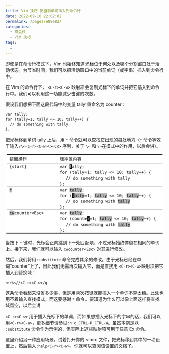 ```yaml
---
title: Vim 技巧-把当前单词插入到命令行
date: 2022-09-10 22:02:02
permalink: /pages/e88e82/
categories:
  - 键盘侠
  - Vim 技巧
tags:
  -
---
```


即使是在命令行模式下，Vim 也始终知道光标位于何处以及哪个分割窗口处于活动状态。为节省时间，我们可以把活动窗口中的当前单词（或字串）插入到命令行中。

在 Vim 的命令行下， `<C-r><C-w>` 映射项会复制光标下的单词并把它插入到命令行中。我们可以利用这一功能减少击键的次数。

假设我们想把下面这段代码中的变量 tally 重命名为 counter：

```
var tally;
for (tally=1; tally <= 10; tally++) {
  // do something with tally
};
```

把光标移到单词 tally 上后，用 `*` 命令就可以查找它出现的每处地方（`*` 命令等效于输入`/\<<C-r><C-w>\><CR>` 序列，关于 `\<` 和 `\>`在模式中的作用，以后会讲）。

![](../../.vuepress/public/img/vim/076.jpg)

当按下 `*` 键时，光标会正向跳到下一处匹配项，不过光标始终停留在相同的单词上。接下来，我们就可以输入 `cwcounter<Esc>` 对其进行修改。

然后，我们将用`:substitute` 命令完成其余的修改。由于光标已经在单词“counter”上了，因此我们无需再次输入它，而是直接用 `<C-r><C-w>`映射项把它插入到替换域：

➾`:%s//<C-r><C-w>/g`

这条命令看起来没省多少事，但是用两次按键就能插入一个单词不算太糟。此处也用不着输入查找模式，而这要感谢 `*` 命令。要知道为什么可以像上面这样将查找域留空，以后会讲

`<C-r><C-w>` 用于插入光标下的单词，而如果想插入光标下的字串的话，我们可以用`<C-r><C-a>`，更多细节请参见`:h c_CTRL-R_CTRL-W`。虽然本例是以 `:substitute` 命令作为示例的，但实际上这些映射项可用于任意 Ex 命令。

这里介绍另一种应用场景。试着打开你的 vimrc 文件，把光标移到其中的一项设置上，然后输入`:help<C-r><C-w>`，你就可以查阅该设置的文档了。
